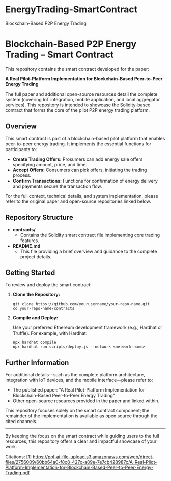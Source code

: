 # EnergyTrading-SmartContract
Blockchain-Based P2P Energy Trading


# Blockchain-Based P2P Energy Trading – Smart Contract

This repository contains the smart contract developed for the paper:

**A Real Pilot-Platform Implementation for Blockchain-Based Peer-to-Peer Energy Trading**

The full paper and additional open-source resources detail the complete system (covering IoT integration, mobile application, and local aggregator services). This repository is intended to showcase the Solidity-based contract that forms the core of the pilot P2P energy trading platform.

## Overview

This smart contract is part of a blockchain-based pilot platform that enables peer-to-peer energy trading. It implements the essential functions for participants to:
  
- **Create Trading Offers:** Prosumers can add energy sale offers specifying amount, price, and time.
- **Accept Offers:** Consumers can pick offers, initiating the trading process.
- **Confirm Transactions:** Functions for confirmation of energy delivery and payments secure the transaction flow.

For the full context, technical details, and system implementation, please refer to the original paper and open-source repositories linked below.

## Repository Structure

- **contracts/**
  - Contains the Solidity smart contract file implementing core trading features.
- **README.md**
  - This file providing a brief overview and guidance to the complete project details.

## Getting Started

To review and deploy the smart contract:

1. **Clone the Repository:**

   ```
   git clone https://github.com/yourusername/your-repo-name.git
   cd your-repo-name/contracts
   ```

2. **Compile and Deploy:**

   Use your preferred Ethereum development framework (e.g., Hardhat or Truffle). For example, with Hardhat:

   ```
   npx hardhat compile
   npx hardhat run scripts/deploy.js --network <network-name>
   ```

## Further Information

For additional details—such as the complete platform architecture, integration with IoT devices, and the mobile interface—please refer to:

- The published paper: "A Real Pilot-Platform Implementation for Blockchain-Based Peer-to-Peer Energy Trading"  
- Other open-source resources provided in the paper and linked within.

This repository focuses solely on the smart contract component; the remainder of the implementation is available as open source through the cited channels.

---

By keeping the focus on the smart contract while guiding users to the full resources, this repository offers a clear and impactful showcase of your work.

Citations:
[1] https://ppl-ai-file-upload.s3.amazonaws.com/web/direct-files/2756009/60bb64a0-f8c8-427c-a89e-7e7cb428987c/A-Real-Pilot-Platform-Implementation-for-Blockchain-Based-Peer-to-Peer-Energy-Trading.pdf
